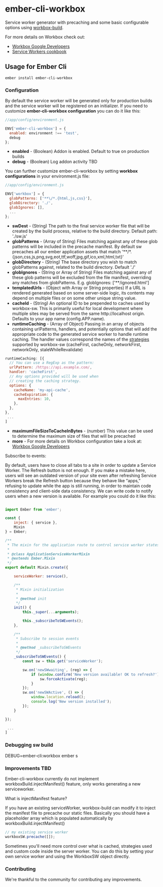 ember-cli-workbox
=================

Service worker generator with precaching and some basic configurable options using [workbox-build](https://www.npmjs.com/package/workbox-build).

For more details on Workbox check out:
* [Workbox Google Developers](https://developers.google.com/web/tools/workbox/)
* [Service Workers cookbook](https://serviceworke.rs/)

Usage for Ember Cli
-------------------

`ember install ember-cli-workbox`

### Configuration
By default the service worker will be generated only for production builds and the service worker will be registered on an initializer.
If you need to customize **ember-cli-workbox configuration** you can do it like this:

```JavaScript
//app/config/environment.js

ENV['ember-cli-workbox'] = {
  enabled: environment !== 'test',
  debug
};
```
* **enabled** - (Boolean) Addon is enabled. Default to true on production builds
* **debug** - (Boolean) Log addon activity TBD

You can further customize ember-cli-workbox by setting **workbox configurations** in your environment.js file:

```JavaScript
//app/config/environment.js

ENV['workbox'] = {
  globPatterns: ['**\/*.{html,js,css}'],
  globDirectory: './',
  globIgnores: [],
  ...
};
```

* **swDest** - (String) The path to the final service worker file that will be created by the build process, relative to the build directory. Default path: './sw.js'
* **globPatterns** - (Array of String) Files matching against any of these glob patterns will be included in the precache manifest. By default sw precaches all our ember application assets that match '**/*.{json,css,js,png,svg,eot,ttf,woff,jpg,gif,ico,xml,html,txt}'
* **globDirectory** - (String) The base directory you wish to match globPatterns against, related to the build directory. Default  './'
* **globIgnores** - (String or Array of String) Files matching against any of these glob patterns will be excluded from the file manifest, overriding any matches from globPatterns.
E.g. globIgnores: ['**\/ignored.html']
* **templatedUrls** - (Object with Array or String properties) If a URL is rendered generated based on some server-side logic, its contents may depend on multiple files or on some other unique string value.
* **cacheId** - (String) An optional ID to be prepended to caches used by workbox-sw. This is primarily useful for local development where multiple sites may be served from the same http://localhost origin. Defaults to your app name (config.APP.name).
* **runtimeCaching** - (Array of Object) Passing in an array of objects containing urlPatterns, handlers, and potentially options that will add the appropriate code to the generated service worker to handle runtime caching. The handler values correspond the names of the [strategies](https://developers.google.com/web/tools/workbox/reference-docs/latest/module-workbox-sw.Strategies) supported by workbox-sw (cacheFirst, cacheOnly, networkFirst, networkOnly, staleWhileRevalidate)
```JavaScript
runtimeCaching: [{
  // You can use a RegExp as the pattern:
  urlPattern: /https://api.example.com/,
  handler: 'cacheFirst',
  // Any options provided will be used when
  // creating the caching strategy.
  options: {
    cacheName: 'my-api-cache',
    cacheExpiration: {
      maxEntries: 10,
    },
  },
},
 ...
]
```
* **maximumFileSizeToCacheInBytes** - (number) This value can be used to determine the maximum size of files that will be precached
* **more** - For more details on Workbox configuration take a look at: [Workbox Google Developers](https://developers.google.com/web/tools/workbox/reference-docs/latest/module-workbox-build)

Subscribe to events:

By default, users have to close all tabs to a site in order to update a Service Worker. The Refresh button is not enough.
If you make a mistake here, users will see an outdated version of your site even after refreshing
Service Workers break the Refresh button because they behave like “apps,” refusing to update while the app is still running, in order to maintain code consistency and client-side data consistency.
We can write code to notify users when a new version is available. 
For example you could do it like this:

```JavaScript
   
import Ember from 'ember';

const {
	inject: { service },
	Mixin
} = Ember;

/**
 * The mixin for the application route to control service worker states
 *
 * @class ApplicationServiceWorkerMixin
 * @extends Ember.Mixin
 */
export default Mixin.create({

	serviceWorker: service(),

	/**
	 * Mixin initialization
	 *
	 * @method init
	 */
	init() {
		this._super(...arguments);

		this._subscribeToSWEvents();
	},

	/**
	 * Subscribe to session events
	 *
	 * @method _subscribeToSWEvents
	 */
	_subscribeToSWEvents() {
		const sw = this.get('serviceWorker');

		sw.on('newSWwaiting', (reg) => {
			if (window.confirm('New version available! OK to refresh?')) {
				sw.forceActivate(reg);
			}
		});
		sw.on('newSWActive', () => {
			window.location.reload();
			console.log('New version installed');
		});
	}

});

 ...
]
```

### Debugging sw build

 DEBUG=ember-cli:workbox ember s


### Improvements TBD

Ember-cli-workbox currently do not implement workboxBuild.injectManifest() feature, only works generating a new serviceworker.

What is injectManifest feature?

If you have an existing serviceWorker, workbox-build can modify it to inject the manifest file to precache our static files.
Basically you should have a placeholder array which is populated automatically by workboxBuild.injectManifest()

```JavaScript
// my existing service worker
workboxSW.precache([]);
```

Sometimes you'll need more control over what is cached, strategies used and custom code inside the server worker. You can do this by setting your own service worker and using the WorkboxSW object directly.

### Contributing

We're thankful to the community for contributing any improvements.
